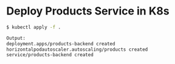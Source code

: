 # Deploy Products Service in K8s

```sh
$ kubectl apply -f .

Output:
deployment.apps/products-backend created
horizontalpodautoscaler.autoscaling/products created
service/products-backend created
```